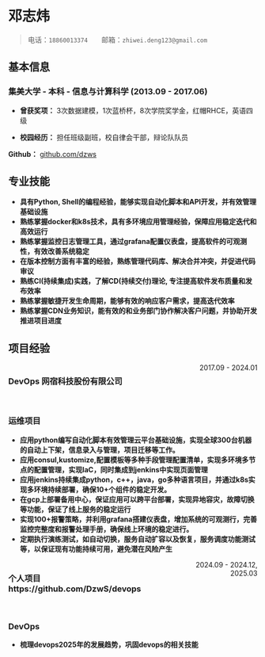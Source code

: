 # 邓志炜

> 电话：`18860013374`&emsp;&emsp;邮箱：`zhiwei.deng123@gmail.com`


## 基本信息

### 集美大学 - 本科 - 信息与计算科学 (2013.09 - 2017.06)

- **曾获奖项：** 3次数据建模，1次蓝桥杯，8次学院奖学金，红帽RHCE，英语四级

- **校园经历：** 担任班级副班，校自律会干部，辩论队队员

**Github：** [github.com/dzws](https://github.com/dzws)&ensp;

## 专业技能
- **具有Python, Shell的编程经验，能够实现自动化脚本和API开发，并有效管理基础设施**
- **熟练掌握docker和k8s技术，具有多环境应用管理经验，保障应用稳定迭代和高效运行**
- **熟练掌握监控日志管理工具，通过grafana配置仪表盘，提高软件的可观测性，有效改善系统稳定**
- **在版本控制方面有丰富的经验，熟练管理代码库、解决合并冲突，并促进代码审议**
- **熟练CI(持续集成)实践，了解CD(持续交付)理论, 专注提高软件发布质量和发布效率**
- **熟练掌握敏捷开发生命周期，能够有效的响应客户需求，提高迭代效率**
- **熟练掌握CDN业务知识，能有效的和业务部门协作解决客户问题，并协助开发推进项目进度**

## 项目经验

<div style="display: flex; justify-content: space-between;">
    <h3>DevOps 网宿科技股份有限公司</h3> <span style="text-align: right">2017.09 - 2024.01</span>
</div>
&nbsp;

### 运维项目
- **应用python编写自动化脚本有效管理云平台基础设施，实现全球300台机器的自动上下架，信息录入与管理，项目迁移等工作。**
- **应用consul,kustomize,配置模板等多种手段管理配置清单，实现多环境多节点的配置管理，实现IaC，同时集成到jenkins中实现页面管理**
- **应用jenkins持续集成python，c++，java，go多种语言项目，并通过k8s实现多环境持续部署，确保10+个组件的稳定开发。**
- **在gcp上部署备用中心，保证应用可以跨平台部署，实现异地容灾，故障切换等功能，保证了线上服务的稳定运行**
- **实现100+报警策略，并利用grafana搭建仪表盘，增加系统的可观测行，完善监控完整度和报警处理手册，确保线上环境的稳定进行。**
- **定期执行演练测试，如自动切换，服务自动扩容以及恢复，服务调度功能测试等，以保证现有功能持续可用，避免潜在风险产生**


<div style="display: flex; justify-content: space-between;">
    <h3>个人项目 https://github.com/DzwS/devops</h3> <span style="text-align: right">2024.09 - 2024.12, 2025.03</span>
</div>
&nbsp;

### DevOps
- **梳理devops2025年的发展趋势，巩固devops的相关技能**
